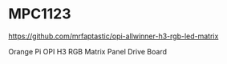 

# MPC1123 

https://github.com/mrfaptastic/opi-allwinner-h3-rgb-led-matrix

Orange Pi OPI H3 RGB Matrix Panel Drive Board

